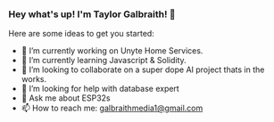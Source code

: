 ### Hey what's up! I'm Taylor Galbraith! 👋



Here are some ideas to get you started:

- 🔭 I’m currently working on Unyte Home Services.
- 🌱 I’m currently learning Javascript & Solidity.
- 👯 I’m looking to collaborate on a super dope AI project thats in the works.
- 🤔 I’m looking for help with database expert 
- 💬 Ask me about ESP32s
- 📫 How to reach me: galbraithmedia1@gmail.com


